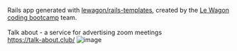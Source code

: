 Rails app generated with [lewagon/rails-templates](https://github.com/lewagon/rails-templates), created by the [Le Wagon coding bootcamp](https://www.lewagon.com) team.
<br>
<br>
Talk about - a service for advertising zoom meetings
<br>
https://talk-about.club/
![image](https://user-images.githubusercontent.com/83521669/127744091-0e8349ab-3ce9-452d-9667-649e2f2eae2e.png)


